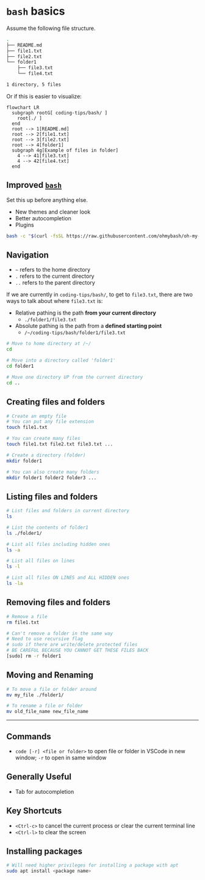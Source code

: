# `bash` basics

Assume the following file structure.

```bash
.
├── README.md
├── file1.txt
├── file2.txt
└── folder1
    ├── file3.txt
    └── file4.txt

1 directory, 5 files
```

Or if this is easier to visualize:

```mermaid
flowchart LR
  subgraph rootG[ coding-tips/bash/ ]
    root[./ ]
  end
  root --> 1[README.md]
  root --> 2[file1.txt]
  root --> 3[file2.txt]
  root --> 4[folder1]
  subgraph 4g[Example of files in folder]
    4 --> 41[file3.txt]
    4 --> 42[file4.txt]
  end
```

## Improved [`bash`](https://github.com/ohmybash/oh-my-bash)

Set this up before anything else.

- New themes and cleaner look
- Better autocompletion
- Plugins

```bash
bash -c "$(curl -fsSL https://raw.githubusercontent.com/ohmybash/oh-my-bash/master/tools/install.sh)"
```

## Navigation

- `~` refers to the home directory
- `.` refers to the current directory
- `..` refers to the parent directory

If we are currently in `coding-tips/bash/`, to get to `file3.txt`, there are two ways to talk about where `file3.txt` is:

- Relative pathing is the path **from your current directory**
  - `./folder1/file3.txt`
- Absolute pathing is the path from a **defined starting point**
  - `/~/coding-tips/bash/folder1/file3.txt`

```bash
# Move to home directory at /~/
cd

# Move into a directory called 'folder1'
cd folder1

# Move one directory UP from the current directory
cd ..
```

## Creating files and folders

```bash
# Create an empty file
# You can put any file extension
touch file1.txt

# You can create many files
touch file1.txt file2.txt file3.txt ...

# Create a directory (folder)
mkdir folder1

# You can also create many folders
mkdir folder1 folder2 folder3 ...
```

## Listing files and folders

```bash
# List files and folders in current directory
ls

# List the contents of folder1
ls ./folder1/

# List all files including hidden ones
ls -a

# List all files on lines
ls -l

# List all files ON LINES and ALL HIDDEN ones
ls -la
```

## Removing files and folders

```bash
# Remove a file
rm file1.txt

# Can't remove a folder in the same way
# Need to use recursive flag
# sudo if there are write/delete protected files
# BE CAREFUL BECAUSE YOU CANNOT GET THESE FILES BACK
[sudo] rm -r folder1
```

## Moving and Renaming

```bash
# To move a file or folder around
mv my_file ./folder1/

# To rename a file or folder
mv old_file_name new_file_name
```

---

## Commands

- `code [-r] <file or folder>` to open file or folder in VSCode in new window; `-r` to open in same window

## Generally Useful

- Tab for autocompletion

## Key Shortcuts

- `<Ctrl-c>` to cancel the current process or clear the current terminal line
- `<Ctrl-l>` to clear the screen

## Installing packages

```bash
# Will need higher privileges for installing a package with apt
sudo apt install <package name>
```
